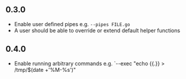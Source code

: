 ## 0.3.0
- Enable user defined pipes e.g. `--pipes FILE.go`
- A user should be able to override or extend default helper functions

## 0.4.0
- Enable running arbitrary commands e.g. `--exec "echo {{.}} > /tmp/$(date +'%M-%s')"
